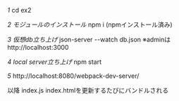 *1*
cd ex2

*2 モジュールのインストール*
npm i (npmインストール済み)

*3 仮想db立ち上げ*
json-server --watch db.json 
※adminはhttp://localhost:3000

*4 local server立ち上げ*
npm start 

*5*
http://localhost:8080/webpack-dev-server/

以降
index.js
index.htmlを更新するたびにバンドルされる
